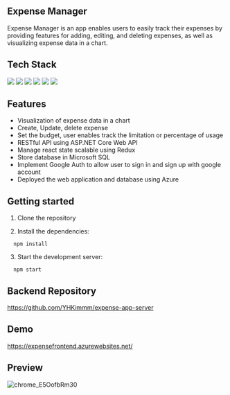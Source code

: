 ## Expense Manager

Expense Manager is an app enables users to easily track their expenses by providing features for adding, editing, and deleting expenses, as well as visualizing expense data in a chart.

## Tech Stack

<img src="https://img.shields.io/badge/Redux.js-764ABC?style=flat-square&logo=redux&logoColor=white"/>
<img src="https://img.shields.io/badge/ASP.NET-512BD4?style=flat-square&logo=.net&logoColor=white"/>
<img src="https://img.shields.io/badge/MSSQL-CC2927?style=flat-square&logo=microsoft-sql-server&logoColor=white"/>
<img src="https://img.shields.io/badge/Chart.js-FF6384?style=flat-square&logo=chart-dot-js&logoColor=white"/>
<img src="https://img.shields.io/badge/Tailwind%20CSS-38B2AC?style=flat-square&logo=tailwind-css&logoColor=white"/>
<img src="https://img.shields.io/badge/Google%20Auth-4285F4?style=flat-square&logo=google&logoColor=white"/>

## Features

- Visualization of expense data in a chart
- Create, Update, delete expense
- Set the budget, user enables track the limitation or percentage of usage
- RESTful API using ASP.NET Core Web API
- Manage react state scalable using Redux
- Store database in Microsoft SQL
- Implement Google Auth to allow user to sign in and sign up with google account
- Deployed the web application and database using Azure

## Getting started

1. Clone the repository

2. Install the dependencies:

```
  npm install
```

3. Start the development server:

```
  npm start
```

## Backend Repository

https://github.com/YHKimmm/expense-app-server

## Demo

https://expensefrontend.azurewebsites.net/

## Preview

![chrome_E5OofbRm30](https://im4.ezgif.com/tmp/ezgif-4-a2b4ea9139.jpg)

